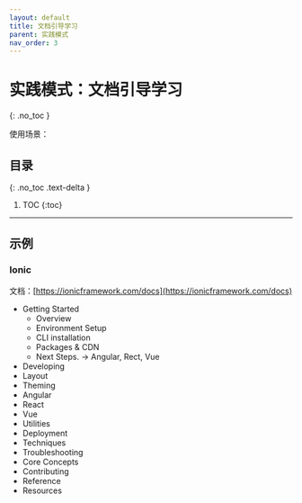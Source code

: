 ```yaml
---
layout: default
title: 文档引导学习
parent: 实践模式
nav_order: 3
---
```


# 实践模式：文档引导学习
{: .no_toc }

使用场景：


## 目录
{: .no_toc .text-delta }

1. TOC
{:toc}

---

## 示例

### Ionic

文档：[https://ionicframework.com/docs](https://ionicframework.com/docs)

- Getting Started
  - Overview
  - Environment Setup
  - CLI installation
  - Packages & CDN
  - Next Steps. -> Angular, Rect, Vue
- Developing
- Layout
- Theming
- Angular
- React
- Vue
- Utilities
- Deployment
- Techniques
- Troubleshooting
- Core Concepts
- Contributing
- Reference
- Resources

